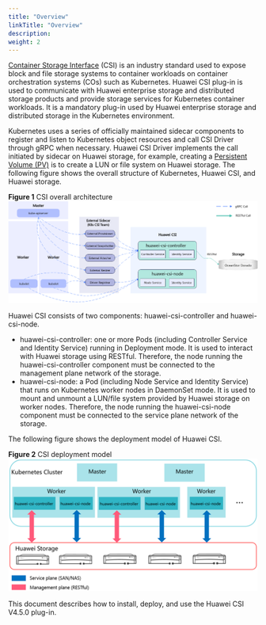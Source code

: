 ```yaml
---
title: "Overview"
linkTitle: "Overview"
description: 
weight: 2
---
```


[Container Storage Interface](https://github.com/container-storage-interface/spec/blob/master/spec.md#container-storage-interface)  \(CSI\) is an industry standard used to expose block and file storage systems to container workloads on container orchestration systems \(COs\) such as Kubernetes. Huawei CSI plug-in is used to communicate with Huawei enterprise storage and distributed storage products and provide storage services for Kubernetes container workloads. It is a mandatory plug-in used by Huawei enterprise storage and distributed storage in the Kubernetes environment.

Kubernetes uses a series of officially maintained sidecar components to register and listen to Kubernetes object resources and call CSI Driver through gRPC when necessary. Huawei CSI Driver implements the call initiated by sidecar on Huawei storage, for example, creating a  [Persistent Volume \(PV\)](https://kubernetes.io/docs/concepts/storage/persistent-volumes/)  is to create a LUN or file system on Huawei storage. The following figure shows the overall structure of Kubernetes, Huawei CSI, and Huawei storage.

**Figure  1**  CSI overall architecture<a name="fig15167123218203"></a>  
![](/figures/csi-overall-architecture.png "csi-overall-architecture")

Huawei CSI consists of two components: huawei-csi-controller and huawei-csi-node.

-   huawei-csi-controller: one or more Pods \(including Controller Service and Identity Service\) running in Deployment mode. It is used to interact with Huawei storage using RESTful. Therefore, the node running the huawei-csi-controller component must be connected to the management plane network of the storage.
-   huawei-csi-node: a Pod \(including Node Service and Identity Service\) that runs on Kubernetes worker nodes in DaemonSet mode. It is used to mount and unmount a LUN/file system provided by Huawei storage on worker nodes. Therefore, the node running the huawei-csi-node component must be connected to the service plane network of the storage.

The following figure shows the deployment model of Huawei CSI.

**Figure  2**  CSI deployment model<a name="fig64461013274"></a>  
![](/figures/csi-deployment-model.png "csi-deployment-model")

This document describes how to install, deploy, and use the Huawei CSI V4.5.0  plug-in.

